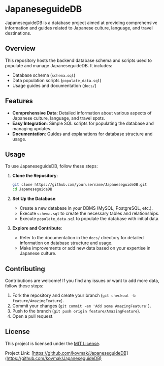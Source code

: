 # JapaneseguideDB

JapaneseguideDB is a database project aimed at providing comprehensive information and guides related to Japanese culture, language, and travel destinations.

## Overview

This repository hosts the backend database schema and scripts used to populate and manage JapaneseguideDB. It includes:

- Database schema (`schema.sql`)
- Data population scripts (`populate_data.sql`)
- Usage guides and documentation (`docs/`)

## Features

- **Comprehensive Data**: Detailed information about various aspects of Japanese culture, language, and travel spots.
- **Easy Integration**: Simple SQL scripts for populating the database and managing updates.
- **Documentation**: Guides and explanations for database structure and usage.

## Usage

To use JapaneseguideDB, follow these steps:

1. **Clone the Repository**:
   ```bash
   git clone https://github.com/yourusername/JapaneseguideDB.git
   cd JapaneseguideDB
   ```
   
2. **Set Up the Database**:
   - Create a new database in your DBMS (MySQL, PostgreSQL, etc.).
   - Execute `schema.sql` to create the necessary tables and relationships.
   - Execute `populate_data.sql` to populate the database with initial data.

3. **Explore and Contribute**:
   - Refer to the documentation in the `docs/` directory for detailed information on database structure and usage.
   - Make improvements or add new data based on your expertise in Japanese culture.

## Contributing

Contributions are welcome! If you find any issues or want to add more data, follow these steps:

1. Fork the repository and create your branch (`git checkout -b feature/AmazingFeature`).
2. Commit your changes (`git commit -am 'Add some AmazingFeature'`).
3. Push to the branch (`git push origin feature/AmazingFeature`).
4. Open a pull request.

## License

This project is licensed under the [MIT License](LICENSE).

Project Link: [https://github.com/kovmak/JapaneseguideDB](https://github.com/kovmak/JapaneseguideDB)
